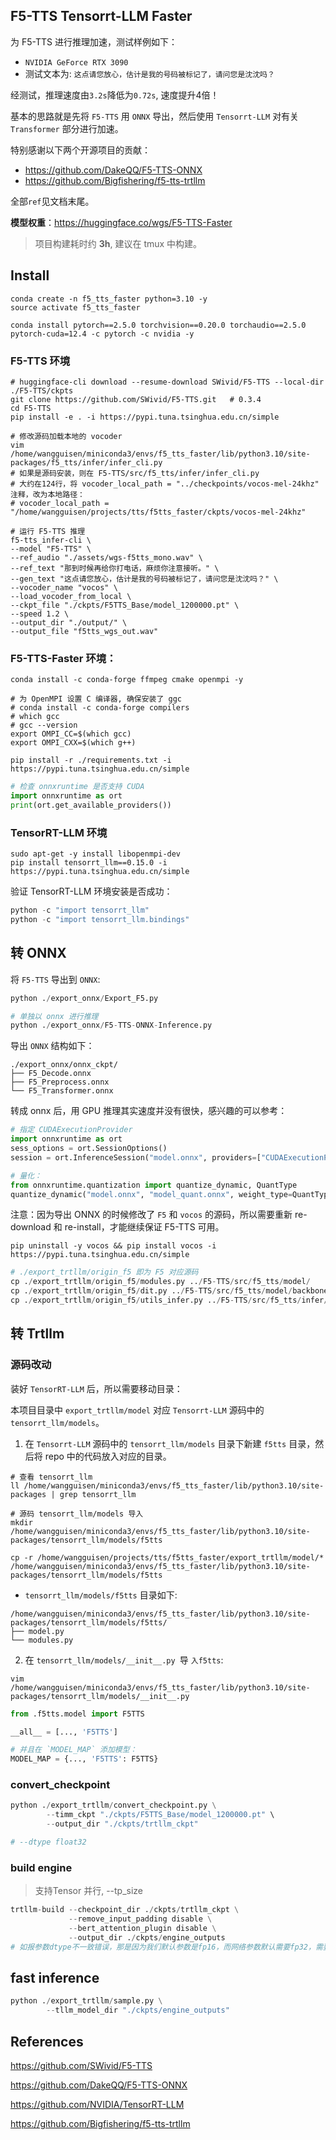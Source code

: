 ## F5-TTS Tensorrt-LLM Faster

为 F5-TTS 进行推理加速，测试样例如下：

+ `NVIDIA GeForce RTX 3090`
+ 测试文本为: `这点请您放心，估计是我的号码被标记了，请问您是沈沈吗？`

经测试，推理速度由`3.2s`降低为`0.72s`, 速度提升4倍！

基本的思路就是先将 `F5-TTS` 用 `ONNX` 导出，然后使用 `Tensorrt-LLM` 对有关 `Transformer` 部分进行加速。

特别感谢以下两个开源项目的贡献：
+ https://github.com/DakeQQ/F5-TTS-ONNX
+ https://github.com/Bigfishering/f5-tts-trtllm

全部`ref`见文档末尾。

**模型权重**：https://huggingface.co/wgs/F5-TTS-Faster

> 项目构建耗时约 **3h**, 建议在 tmux 中构建。


## Install

```shell
conda create -n f5_tts_faster python=3.10 -y
source activate f5_tts_faster
```

```shell
conda install pytorch==2.5.0 torchvision==0.20.0 torchaudio==2.5.0 pytorch-cuda=12.4 -c pytorch -c nvidia -y
```

### F5-TTS 环境

```shell
# huggingface-cli download --resume-download SWivid/F5-TTS --local-dir ./F5-TTS/ckpts
git clone https://github.com/SWivid/F5-TTS.git   # 0.3.4
cd F5-TTS
pip install -e . -i https://pypi.tuna.tsinghua.edu.cn/simple
```

```shell
# 修改源码加载本地的 vocoder
vim /home/wangguisen/miniconda3/envs/f5_tts_faster/lib/python3.10/site-packages/f5_tts/infer/infer_cli.py
# 如果是源码安装，则在 F5-TTS/src/f5_tts/infer/infer_cli.py
# 大约在124行，将 vocoder_local_path = "../checkpoints/vocos-mel-24khz" 注释，改为本地路径：
# vocoder_local_path = "/home/wangguisen/projects/tts/f5tts_faster/ckpts/vocos-mel-24khz"

# 运行 F5-TTS 推理
f5-tts_infer-cli \
--model "F5-TTS" \
--ref_audio "./assets/wgs-f5tts_mono.wav" \
--ref_text "那到时候再给你打电话，麻烦你注意接听。" \
--gen_text "这点请您放心，估计是我的号码被标记了，请问您是沈沈吗？" \
--vocoder_name "vocos" \
--load_vocoder_from_local \
--ckpt_file "./ckpts/F5TTS_Base/model_1200000.pt" \
--speed 1.2 \
--output_dir "./output/" \
--output_file "f5tts_wgs_out.wav"
```


### F5-TTS-Faster 环境：
```shell
conda install -c conda-forge ffmpeg cmake openmpi -y

# 为 OpenMPI 设置 C 编译器, 确保安装了 ggc
# conda install -c conda-forge compilers
# which gcc
# gcc --version
export OMPI_CC=$(which gcc)
export OMPI_CXX=$(which g++)

pip install -r ./requirements.txt -i https://pypi.tuna.tsinghua.edu.cn/simple
```

```python
# 检查 onnxruntime 是否支持 CUDA
import onnxruntime as ort
print(ort.get_available_providers())
```

### TensorRT-LLM 环境
```shell
sudo apt-get -y install libopenmpi-dev
pip install tensorrt_llm==0.15.0 -i https://pypi.tuna.tsinghua.edu.cn/simple
```

验证 TensorRT-LLM 环境安装是否成功：
```python
python -c "import tensorrt_llm"
python -c "import tensorrt_llm.bindings"
```


## 转 ONNX

将 `F5-TTS` 导出到 `ONNX`:

```python
python ./export_onnx/Export_F5.py
```

```python
# 单独以 onnx 进行推理
python ./export_onnx/F5-TTS-ONNX-Inference.py
```

导出 `ONNX` 结构如下：
```shell
./export_onnx/onnx_ckpt/
├── F5_Decode.onnx
├── F5_Preprocess.onnx
└── F5_Transformer.onnx
```

转成 onnx 后，用 GPU 推理其实速度并没有很快，感兴趣的可以参考：
```python
# 指定 CUDAExecutionProvider
import onnxruntime as ort
sess_options = ort.SessionOptions()
session = ort.InferenceSession("model.onnx", providers=["CUDAExecutionProvider"], sess_options=sess_options)

# 量化：
from onnxruntime.quantization import quantize_dynamic, QuantType
quantize_dynamic("model.onnx", "model_quant.onnx", weight_type=QuantType.QInt8)
```

注意：因为导出 ONNX 的时候修改了 `F5` 和 `vocos` 的源码，所以需要重新 re-download 和 re-install，才能继续保证 F5-TTS 可用。
```shell
pip uninstall -y vocos && pip install vocos -i https://pypi.tuna.tsinghua.edu.cn/simple
```
```python
# ./export_trtllm/origin_f5 即为 F5 对应源码
cp ./export_trtllm/origin_f5/modules.py ../F5-TTS/src/f5_tts/model/
cp ./export_trtllm/origin_f5/dit.py ../F5-TTS/src/f5_tts/model/backbones/
cp ./export_trtllm/origin_f5/utils_infer.py ../F5-TTS/src/f5_tts/infer/
```


## 转 Trtllm

### 源码改动

装好 `TensorRT-LLM` 后，所以需要移动目录：

本项目目录中 `export_trtllm/model` 对应 `Tensorrt-LLM` 源码中的 `tensorrt_llm/models`。

1. 在 `Tensorrt-LLM` 源码中的 `tensorrt_llm/models` 目录下新建 `f5tts` 目录，然后将 repo 中的代码放入对应的目录。

```shell
# 查看 tensorrt_llm
ll /home/wangguisen/miniconda3/envs/f5_tts_faster/lib/python3.10/site-packages | grep tensorrt_llm

# 源码 tensorrt_llm/models 导入
mkdir /home/wangguisen/miniconda3/envs/f5_tts_faster/lib/python3.10/site-packages/tensorrt_llm/models/f5tts

cp -r /home/wangguisen/projects/tts/f5tts_faster/export_trtllm/model/* /home/wangguisen/miniconda3/envs/f5_tts_faster/lib/python3.10/site-packages/tensorrt_llm/models/f5tts
```

+ `tensorrt_llm/models/f5tts` 目录如下:
```shell
/home/wangguisen/miniconda3/envs/f5_tts_faster/lib/python3.10/site-packages/tensorrt_llm/models/f5tts/
├── model.py
└── modules.py
```

2. 在 `tensorrt_llm/models/__init__.py `导 `入f5tts`:

```shell
vim /home/wangguisen/miniconda3/envs/f5_tts_faster/lib/python3.10/site-packages/tensorrt_llm/models/__init__.py
```

```python
from .f5tts.model import F5TTS

__all__ = [..., 'F5TTS']

# 并且在 `MODEL_MAP` 添加模型：
MODEL_MAP = {..., 'F5TTS': F5TTS}
```


### convert_checkpoint
```python
python ./export_trtllm/convert_checkpoint.py \
        --timm_ckpt "./ckpts/F5TTS_Base/model_1200000.pt" \
        --output_dir "./ckpts/trtllm_ckpt"

# --dtype float32
```

### build engine
> 支持Tensor 并行, --tp_size

```python
trtllm-build --checkpoint_dir ./ckpts/trtllm_ckpt \
             --remove_input_padding disable \
             --bert_attention_plugin disable \
             --output_dir ./ckpts/engine_outputs
# 如报参数dtype不一致错误，那是因为我们默认参数是fp16，而网络参数默认需要fp32，需要在tensorrt_llm/parameter.py中将参数默认_DEFAULT_DTYPE = trt.DataType.HALF
```

## fast inference
```python
python ./export_trtllm/sample.py \
        --tllm_model_dir "./ckpts/engine_outputs"
```



## References

https://github.com/SWivid/F5-TTS

https://github.com/DakeQQ/F5-TTS-ONNX

https://github.com/NVIDIA/TensorRT-LLM

https://github.com/Bigfishering/f5-tts-trtllm
